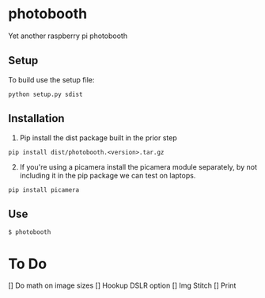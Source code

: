 # photobooth
Yet another raspberry pi photobooth 


## Setup

To build use the setup file:
```
python setup.py sdist
```

## Installation 

1. Pip install the dist package built in the prior step
```
pip install dist/photobooth.<version>.tar.gz
```
2. If you're using a picamera install the picamera module separately, by not including it in the pip package we can test on laptops. 
```
pip install picamera
```

## Use
```
$ photobooth
```



# To Do 
[] Do math on image sizes 
[] Hookup DSLR option
[] Img Stitch 
[] Print 
